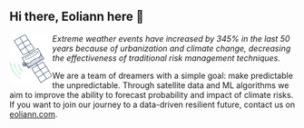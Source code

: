 ## Hi there, Eoliann here :wave:

<img src="https://raw.githubusercontent.com/eoliann-dev/eoliann-dev/main/Sat.png" width="15%" align="left" style="transform: rotate(0.5turn);" />

_Extreme weather events have increased by 345% in the last 50 years because of urbanization and climate change, decreasing the effectiveness of traditional risk management techniques._

We are a team of dreamers with a simple goal: make predictable the unpredictable. Through satellite data and ML algorithms we aim to improve the ability to forecast probability and impact of climate risks.
If you want to join our journey to a data-driven resilient future, contact us on [eoliann.com](https://www.eoliann.com/).
